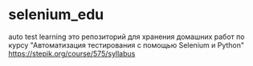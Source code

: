 # selenium_edu
auto test learning
это репозиторий для хранения домашних работ по курсу "Автоматизация тестирования с помощью Selenium и Python" https://stepik.org/course/575/syllabus
